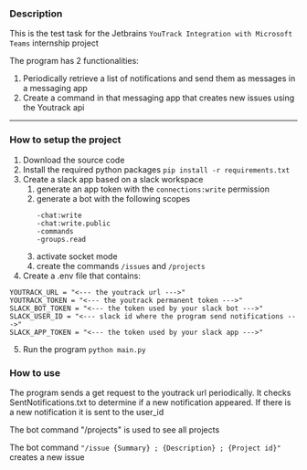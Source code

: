 ### Description

This is the test task for the Jetbrains `YouTrack Integration with Microsoft Teams` internship project

The program has 2 functionalities:
1. Periodically retrieve a list of notifications and send them as messages in a messaging app
2. Create a command in that messaging app that creates new issues using the Youtrack api

---

### How to setup the project

1. Download the source code 
2. Install the required python packages
    ``pip install -r requirements.txt``
3. Create a slack app based on a slack workspace
   1. generate an app token with the `connections:write` permission
   2. generate a bot with the following scopes
      ```
      -chat:write
      -chat:write.public
      -commands
      -groups.read
      ```
   3. activate socket mode
   4. create the commands `/issues` and `/projects`
4. Create a .env file that contains:
```
YOUTRACK_URL = "<--- the youtrack url --->"
YOUTRACK_TOKEN = "<--- the youtrack permanent token --->"
SLACK_BOT_TOKEN = "<--- the token used by your slack bot --->"
SLACK_USER_ID = "<--- slack id where the program send notifications --->"
SLACK_APP_TOKEN = "<--- the token used by your slack app --->"
```
5. Run the program `python main.py`


### How to use
The program sends a get request to the youtrack url periodically. It checks SentNotifications.txt to determine if a new notification appeared. If there is a new notification it is sent to the user_id

The bot command "/projects" is used to see all projects

The bot command `"/issue {Summary} ; {Description} ; {Project id}"` creates a new issue 